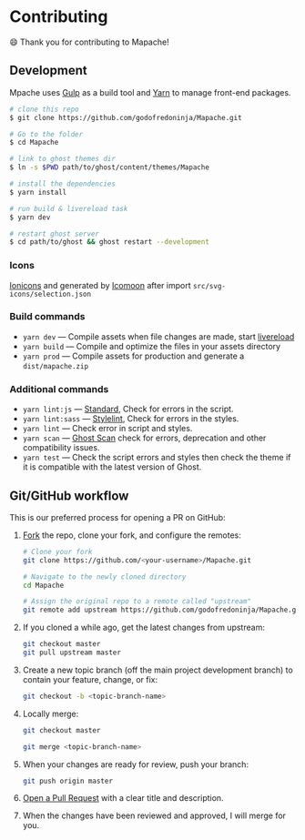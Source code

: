 # Contributing

:smile: Thank you for contributing to Mapache!

## Development

Mpache uses [Gulp](https://gulpjs.com/) as a build tool and [Yarn](https://yarnpkg.com/) to manage front-end packages.

```bash
# clone this repo
$ git clone https://github.com/godofredoninja/Mapache.git

# Go to the folder
$ cd Mapache

# link to ghost themes dir
$ ln -s $PWD path/to/ghost/content/themes/Mapache

# install the dependencies
$ yarn install

# run build & livereload task
$ yarn dev

# restart ghost server
$ cd path/to/ghost && ghost restart --development
```

### Icons

[Ionicons](https://github.com/ionic-team/ionicons) and generated by [Icomoon](https://icomoon.io/app/#/select) after import  `src/svg-icons/selection.json`

### Build commands

- `yarn dev` — Compile assets when file changes are made, start [livereload](http://livereload.com/)
- `yarn build` — Compile and optimize the files in your assets directory
- `yarn prod` — Compile assets for production and generate a `dist/mapache.zip`

### Additional commands

- `yarn lint:js` — [Standard](https://standardjs.com/), Check for errors in the script.
- `yarn lint:sass` — [Stylelint](https://stylelint.io/), Check for errors in the styles.
- `yarn lint` — Check error in script and styles.
- `yarn scan` — [Ghost Scan](https://github.com/TryGhost/gscan) check for errors, deprecation and other compatibility issues.
- `yarn test` — Check the script errors and styles then check the theme if it is compatible with the latest version of Ghost.

## Git/GitHub workflow

This is our preferred process for opening a PR on GitHub:

1. [Fork](http://help.github.com/fork-a-repo/) the repo, clone your fork, and configure the remotes:

    ```bash
    # Clone your fork
    git clone https://github.com/<your-username>/Mapache.git

    # Navigate to the newly cloned directory
    cd Mapache

    # Assign the original repo to a remote called "upstream"
    git remote add upstream https://github.com/godofredoninja/Mapache.git
    ```

2. If you cloned a while ago, get the latest changes from upstream:

    ```bash
    git checkout master
    git pull upstream master
    ```

3. Create a new topic branch (off the main project development branch) to contain your feature, change, or fix:

    ```bash
    git checkout -b <topic-branch-name>
    ```

4. Locally merge:

    ```bash
    git checkout master

    git merge <topic-branch-name>
    ```

5. When your changes are ready for review, push your branch:

    ```bash
    git push origin master
    ```

6. [Open a Pull Request](https://help.github.com/articles/using-pull-requests/) with a clear title and description.

7. When the changes have been reviewed and approved, I will merge for you.
